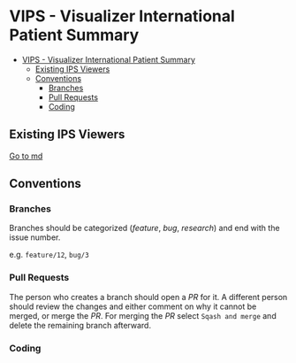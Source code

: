# VIPS - Visualizer International Patient Summary

<!-- TOC -->
* [VIPS - Visualizer International Patient Summary](#vips---visualizer-international-patient-summary)
  * [Existing IPS Viewers](#existing-ips-viewers)
  * [Conventions](#conventions)
    * [Branches](#branches)
    * [Pull Requests](#pull-requests)
    * [Coding](#coding)
<!-- TOC -->

## Existing IPS Viewers

[Go to md](docs/research/research-viewers.md)

## Conventions

### Branches

Branches should be categorized (_feature_, _bug_, _research_) and end with the issue number.

e.g. `feature/12`, `bug/3`

### Pull Requests

The person who creates a branch should open a _PR_ for it. A different person should review the changes and either 
comment on why it cannot be merged, or merge the _PR_. For merging the _PR_ select `Sqash and merge` and delete the 
remaining branch afterward.

### Coding

